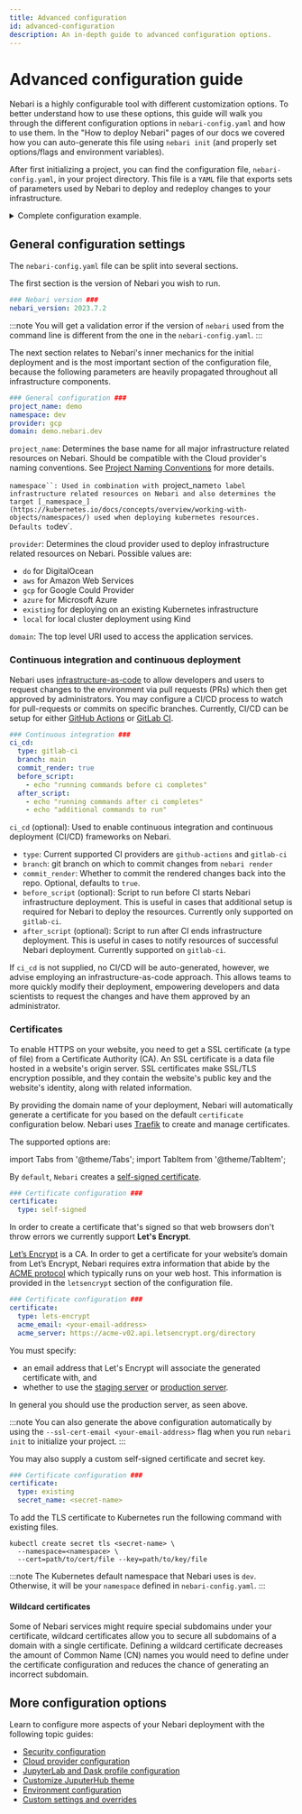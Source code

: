 ```yaml
---
title: Advanced configuration
id: advanced-configuration
description: An in-depth guide to advanced configuration options.
---
```


# Advanced configuration guide

Nebari is a highly configurable tool with different customization options.
To better understand how to use these options, this guide will walk you through the different configuration options in `nebari-config.yaml` and how to use them.
In the "How to deploy Nebari" pages of our docs we covered how you can auto-generate this file using `nebari init` (and properly set options/flags and environment variables).

After first initializing a project, you can find the configuration file, `nebari-config.yaml`, in your project directory.
This file is a `YAML` file that exports sets of parameters used by Nebari to deploy and redeploy changes to your infrastructure.


<details>
<summary>Complete configuration example.</summary>

The different sections of the config will be covered in more detail below.

```yaml
nebari_version: 2023.7.2

project_name: demo
namespace: dev
provider: gcp
domain: demo.nebari.dev

ci_cd:
  type: gitlab-ci
  branch: main
  commit_render: true
  before_script:
    - echo "running commands before ci completes"
  after_script:
    - echo "running commands after ci completes"
    - echo "additional commands to run"

certificate:
  type: lets-encrypt
  acme_email: dev@nebari.dev
  acme_server: https://acme-v02.api.letsencrypt.org/directory

security:
  authentication:
    type: Auth0
    config:
      client_id: cLiEnT123Id456
      client_secret: cClIeNt789123sEcReT4567890
      auth0_subdomain: qhub-dev
  keycloak:
    initial_root_password: 1n1t1alr00tp@ssw0rd

default_images:
  jupyterhub: quay.io/nebari/nebari-jupyterhub:2023.7.2
  jupyterlab: quay.io/nebari/nebari-jupyterlab:2023.7.2
  dask_worker: quay.io/nebari/nebari-dask-worker:2023.7.2

storage:
  conda_store: 500Gi
  shared_filesystem: 500Gi

theme:
  jupyterhub:
    hub_title: My Nebari Platform
    hub_subtitle: Your open source data science platform, hosted on Google Cloud Platform
    welcome: Welcome! Learn about Nebari's features and configurations in <a href="https://www.nebari.dev/docs">the
      documentation</a>. If you have any questions or feedback, reach the team on
      <a href="https://www.nebari.dev/docs/community#getting-support">Nebari's support
      forums</a>!!
    logo: https://raw.githubusercontent.com/nebari-dev/nebari-design/main/logo-mark/horizontal/Nebari-Logo-Horizontal-Lockup-White-text.svg
    display_version: true

jupyterlab:
  idle_culler:
    terminal_cull_inactive_timeout: 30
    kernel_cull_idle_timeout: 30
    server_shutdown_no_activity_timeout: 30

helm_extensions: []
monitoring:
  enabled: true
argo_workflows:
  enabled: true
kbatch:
  enabled: true

terraform_state:
  type: remote

google_cloud_platform:
  project: gcp_project_id
  region: us-central1
  kubernetes_version: 1.26.7-gke.500
  tags:
  - "my-custom-tags"

  node_groups:
    general:
      instance: n1-standard-8
      min_nodes: 1
      max_nodes: 1

    user:
      instance: n1-standard-4
      min_nodes: 0
      max_nodes: 200

    worker:
      instance: n1-standard-4
      min_nodes: 0
      max_nodes: 1000

    gpu-tesla-k80-x1:
      instance: "n1-standard-8"
      min_nodes: 0
      max_nodes: 50
      guest_accelerators:
        - name: nvidia-tesla-k80
          count: 1

    gpu-ampere-a100-x1:
      instance: a2-highgpu-1g
      min_nodes: 0
      max_nodes: 1

profiles:
  jupyterlab:
  - display_name: Small Instance
    description: Stable environment with 2 cpu / 8 GB RAM
    default: true
    kubespawner_override:
      cpu_limit: 2
      cpu_guarantee: 1.5
      mem_limit: 8G
      mem_guarantee: 5G

  - display_name: Medium Instance
    description: Stable environment with 4 cpu / 16 GB RAM
    kubespawner_override:
      cpu_limit: 4
      cpu_guarantee: 3
      mem_limit: 16G
      mem_guarantee: 10G

  - display_name: A100 GPU Instance 1x
    access: yaml
    groups:
      - gpu-access
    description: GPU instance with 12 cpu / 85GB RAM / 1 Nvidia A100 GPU (40 GB GPU RAM)
    kubespawner_override:
      cpu_limit: 12
      cpu_guarantee: 10
      mem_limit: 85G
      mem_guarantee: 75G
      image: quay.io/nebari/nebari-jupyterlab-gpu:2023.7.2
      extra_pod_config:
        volumes:
        - name: "dshm"
          emptyDir:
            medium: "Memory"
            sizeLimit: "2Gi"
      extra_container_config:
        volumeMounts:
        - name: "dshm"
          mountPath: "/dev/shm"
      extra_resource_limits:
        nvidia.com/gpu: 1
      node_selector:
        "cloud.google.com/gke-nodepool": "gpu-ampere-a100-x1"


  dask_worker:
    Small Worker:
      worker_cores_limit: 2
      worker_cores: 1.5
      worker_memory_limit: 8G
      worker_memory: 5G
      worker_threads: 2

    Medium Worker:
      worker_cores_limit: 4
      worker_cores: 3
      worker_memory_limit: 16G
      worker_memory: 10G
      worker_threads: 4

    GPU Worker k80:
      worker_cores_limit: 2
      worker_cores: 1.5
      worker_memory_limit: 8G
      worker_memory: 5G
      worker_threads: 2
      image: quay.io/nebari/nebari-dask-worker-gpu:2023.7.2
      worker_extra_pod_config:
        nodeSelector:
          "cloud.google.com/gke-nodepool": "gpu-tesla-k80-x1"
      worker_extra_container_config:
        resources:
          limits:
            nvidia.com/gpu: 1



environments:
  environment-dask.yaml:
    name: dask
    channels:
    - conda-forge
    dependencies:
    - python=3.10.8
    - ipykernel=6.21.0
    - ipywidgets==7.7.1
    - nebari-dask ==2023.1.1
    - python-graphviz=0.20.1
    - pyarrow=10.0.1
    - s3fs=2023.1.0
    - gcsfs=2023.1.0
    - numpy=1.23.5
    - numba=0.56.4
    - pandas=1.5.3
    - pip:
      - kbatch==0.4.2

conda_store:
  image_tag: v0.4.14
  extra_settings:
    CondaStore:
      conda_allowed_channels:
        - main
        - conda-forge
```

</details>

## General configuration settings

The `nebari-config.yaml` file can be split into several sections.

The first section is the version of Nebari you wish to run. 



```yaml
### Nebari version ###
nebari_version: 2023.7.2
```

:::note
You will get a validation error if the version of `nebari` used from the command line is different from the one in the `nebari-config.yaml`. 
:::


The next section relates to Nebari's inner mechanics for the initial deployment and is the most important section of the configuration file,
because the following parameters are heavily propagated throughout all infrastructure components.

```yaml
### General configuration ###
project_name: demo
namespace: dev
provider: gcp
domain: demo.nebari.dev
```

`project_name`: Determines the base name for all major infrastructure related resources on Nebari. Should be compatible with the Cloud provider's naming conventions. See [Project Naming Conventions](/docs/explanations/configuration-best-practices.mdx#naming-conventions) for more details.

`namespace``: Used in combination with `project_name` to label infrastructure related resources on Nebari and also determines the target [_namespace_](https://kubernetes.io/docs/concepts/overview/working-with-objects/namespaces/) used when deploying kubernetes resources. Defaults to `dev`.

`provider`: Determines the cloud provider used to deploy infrastructure related resources on Nebari. Possible values are:

- `do` for DigitalOcean
- `aws` for Amazon Web Services
- `gcp` for Google Could Provider
- `azure` for Microsoft Azure
- `existing` for deploying on an existing Kubernetes infrastructure
- `local` for local cluster deployment using Kind

`domain`: The top level URI used to access the application services.

<!-- For more information regarding the format of this field, see [Domain Format](/docs/explanations/config-best-practices#domain-format). -->
<!-- TODO: Complete the Domain Format section and then link to it -->

### Continuous integration and continuous deployment

Nebari uses [infrastructure-as-code](https://en.wikipedia.org/wiki/Infrastructure_as_code) to allow developers and users to request changes to the environment via pull requests (PRs) which then get approved by administrators.
You may configure a CI/CD process to watch for pull-requests or commits on specific branches.
Currently, CI/CD can be setup for either [GitHub Actions](https://docs.github.com/en/actions) or [GitLab CI](https://docs.gitlab.com/ee/ci/).

```yaml
### Continuous integration ###
ci_cd:
  type: gitlab-ci
  branch: main
  commit_render: true
  before_script:
    - echo "running commands before ci completes"
  after_script:
    - echo "running commands after ci completes"
    - echo "additional commands to run"
```

`ci_cd` (optional): Used to enable continuous integration and continuous deployment (CI/CD) frameworks on Nebari.

- `type`: Current supported CI providers are `github-actions` and `gitlab-ci`
- `branch`: git branch on which to commit changes from `nebari render`
- `commit_render`: Whether to commit the rendered changes back into the repo. Optional, defaults to `true`.
- `before_script` (optional): Script to run before CI starts Nebari infrastructure deployment. This is useful in cases that additional setup is required for Nebari to deploy the
  resources. Currently only supported on `gitlab-ci`.
- `after_script` (optional): Script to run after CI ends infrastructure deployment. This is useful in cases to notify resources of successful Nebari deployment. Currently supported on `gitlab-ci`.

If `ci_cd` is not supplied, no CI/CD will be auto-generated, however, we advise employing an infrastructure-as-code approach.
This allows teams to more quickly modify their deployment, empowering developers and data scientists to request the changes and have them approved by an administrator.

### Certificates

To enable HTTPS on your website, you need to get a SSL certificate (a type of file) from a Certificate Authority (CA).
An SSL certificate is a data file hosted in a website's origin server.
SSL certificates make SSL/TLS encryption possible, and they contain the website's public key and the website's identity, along with related information.

By providing the domain name of your deployment, Nebari will automatically generate a certificate for you based on the default `certificate` configuration below.
Nebari uses [Traefik](https://traefik.io/traefik/) to create and manage certificates.

The supported options are:

import Tabs from '@theme/Tabs';
import TabItem from '@theme/TabItem';

<Tabs>
  <TabItem label="New self-signed" value="traefik" default="true">

By `default`, `Nebari` creates a [self-signed certificate](https://en.wikipedia.org/wiki/Self-signed_certificate).

```yaml
### Certificate configuration ###
certificate:
  type: self-signed
```

  </TabItem>
  <TabItem label="New Let's Encrypt" value="letsencrypt">

In order to create a certificate that's signed so that web browsers don't throw errors we currently support **Let's Encrypt**.

[Let’s Encrypt](https://letsencrypt.org/) is a CA.
In order to get a certificate for your website’s domain from Let’s Encrypt, Nebari requires extra information that abide by the [ACME protocol](https://tools.ietf.org/html/rfc8555) which typically runs on your web host.
This information is provided in the `letsencrypt` section of the configuration file.

```yaml
### Certificate configuration ###
certificate:
  type: lets-encrypt
  acme_email: <your-email-address>
  acme_server: https://acme-v02.api.letsencrypt.org/directory
```

You must specify:

- an email address that Let's Encrypt will associate the generated certificate with, and
- whether to use the [staging server](https://acme-staging-v02.api.letsencrypt.org/directory) or [production server](https://acme-v02.api.letsencrypt.org/directory).

In general you should use the production server, as seen above.

:::note
You can also generate the above configuration automatically by using the `--ssl-cert-email <your-email-address>` flag when you run `nebari init` to initialize your project.
:::

  </TabItem>
  <TabItem label="Custom self-signed" value="Custom">

You may also supply a custom self-signed certificate and secret key.

```yaml
### Certificate configuration ###
certificate:
  type: existing
  secret_name: <secret-name>
```

To add the TLS certificate to Kubernetes run the following command with existing files.

```shell
kubectl create secret tls <secret-name> \
  --namespace=<namespace> \
  --cert=path/to/cert/file --key=path/to/key/file
```

:::note
The Kubernetes default namespace that Nebari uses is `dev`.
Otherwise, it will be your `namespace` defined in `nebari-config.yaml`.
:::

#### Wildcard certificates

Some of Nebari services might require special subdomains under your certificate, wildcard certificates allow you to secure all subdomains of a domain with a single certificate.
Defining a wildcard certificate decreases the amount of Common Name (CN) names you would need to define under the certificate configuration and reduces the chance of generating an incorrect subdomain.

</TabItem>
</Tabs>

## More configuration options

Learn to configure more aspects of your Nebari deployment with the following topic guides:

- [Security configuration](./advanced-security-configuration.md)
- [Cloud provider configuration](./advanced-provider-configuration.md)
- [JupyterLab and Dask profile configuration](./advanced-profiles-settings.md)
- [Customize JuputerHub theme](./advanced-custom-settings.md)
- [Environment configuration](./advanced-env-configuration.md)
- [Custom settings and overrides](./advanced-custom-settings.md)
